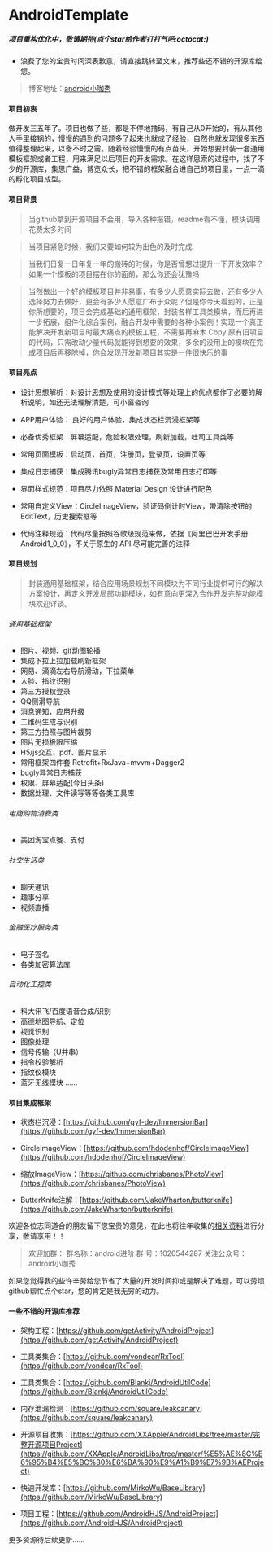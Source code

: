# AndroidTemplate

##### 项目重构优化中，敬请期待(点个star给作者打打气吧:octocat:)

* 浪费了您的宝贵时间深表歉意，请直接跳转至文末，推荐些还不错的开源库给您。

> 博客地址：[android小咖秀](https://blog.csdn.net/P876643136)

#### 项目初衷

做开发三五年了。项目也做了些，都是不停地撸码，有自己从0开始的，有从其他人手里接锅的，慢慢的遇到的问题多了起来也就成了经验，自然也就发现很多东西值得整理起来，以备不时之需。随着经验慢慢的有点苗头，开始想要封装一套通用模板框架或者工程，用来满足以后项目的开发需求。在这样思索的过程中，找了不少的开源库，集思广益，博览众长，把不错的框架融合进自己的项目里，一点一滴的孵化项目成型。

#### 项目背景

> 当github拿到开源项目不会用，导入各种报错，readme看不懂，模块调用花费太多时间

> 当项目紧急时候，我们又要如何较为出色的及时完成

> 当我们日复一日年复一年的搬砖的时候，你是否曾想过提升一下开发效率？如果一个模板的项目摆在你的面前，那么你还会犹豫吗

> 当然做出一个好的模板项目并非易事，有多少人愿意实际去做，还有多少人选择努力去做好，更会有多少人愿意广布于众呢？但是你今天看到的，正是你所想要的，项目会完成基础的通用框架，封装各样工具类模块，而后再进一步拓展，组件化综合案例，融合开发中需要的各种小案例！实现一个真正能解决开发新项目时最大痛点的模板工程，不需要再麻木 Copy 原有旧项目的代码，只需改动少量代码就能得到想要的效果，多余的没用上的模块在完成项目后再移除掉，你会发现开发新项目其实是一件很快乐的事

#### 项目亮点

* 设计思想解析：对设计思想及使用的设计模式等处理上的优点都作了必要的解析说明，如还无法理解清楚，可小窗咨询

* APP用户体验： 良好的用户体验，集成状态栏沉浸框架等

* 必备优秀框架：屏幕适配，危险权限处理，刷新加载，吐司工具类等

* 常用页面模板：启动页，首页，注册页，登录页，设置页等

* 集成日志捕获：集成腾讯bugly异常日志捕获及常用日志打印等

* 界面样式规范：项目尽力依照 Material Design 设计进行配色

* 常用自定义View：CircleImageView，验证码倒计时View，带清除按钮的EditText，历史搜索框等

* 代码注释规范：代码尽量按照谷歌级规范来做，依据《阿里巴巴开发手册Android1_0_0》，不关于原生的 API 尽可能完善的注释

#### 项目规划
>封装通用基础框架，结合应用场景规划不同模块为不同行业提供可行的解决方案设计，再定义开发局部功能模块，如有意向更深入合作开发完整功能模块欢迎详谈。

###### 通用基础框架
* 图片、视频、gif动图轮播
* 集成下拉上拉加载刷新框架
* 网易、滴滴左右导航滑动，下拉菜单
* 人脸、指纹识别
* 第三方授权登录
* QQ侧滑导航
* 消息通知，应用升级
* 二维码生成与识别
* 第三方拍照与图片裁剪
* 图片无损极限压缩
* H5/js交互、pdf、图片显示
* 常用框架四件套 Retrofit+RxJava+mvvm+Dagger2
* bugly异常日志捕获
* 权限、屏幕适配(今日头条)
* 数据处理、文件读写等等各类工具库

###### 电商购物消费类
* 美团淘宝点餐、支付

###### 社交生活类
* 聊天通讯
* 趣事分享
* 视频直播

###### 金融医疗服务类
* 电子签名
* 各类加密算法库

###### 自动化工控类
* 科大讯飞/百度语音合成/识别
* 高德地图导航、定位
* 视觉识别
* 图像处理
* 信号传输（U并串）
* 指令校验解析
* 指纹仪模块
* 蓝牙无线模块
……

#### 项目集成框架

* 状态栏沉浸：[https://github.com/gyf-dev/ImmersionBar](https://github.com/gyf-dev/ImmersionBar)

* CircleImageView：[https://github.com/hdodenhof/CircleImageView](https://github.com/hdodenhof/CircleImageView)

* 缩放ImageView：[https://github.com/chrisbanes/PhotoView](https://github.com/chrisbanes/PhotoView)

* ButterKnife注解：[https://github.com/JakeWharton/butterknife](https://github.com/JakeWharton/butterknife)


欢迎各位志同道合的朋友留下您宝贵的意见，在此也将往年收集的[相关资料](https://github.com/peihp/BookWorm)进行分享，敬请享用！！

>欢迎加群：  群名称：android进阶    群  号：1020544287
>关注公众号： android小咖秀

如果您觉得我的些许辛劳给您节省了大量的开发时间抑或是解决了难题，可以劳烦github帮忙点个star，您的肯定是我无穷的动力。

#### 一些不错的开源库推荐

* 架构工程：[https://github.com/getActivity/AndroidProject](https://github.com/getActivity/AndroidProject)

* 工具类集合：[https://github.com/vondear/RxTool](https://github.com/vondear/RxTool)


* 工具类集合：[https://github.com/Blankj/AndroidUtilCode](https://github.com/Blankj/AndroidUtilCode)


* 内存泄漏检测：[https://github.com/square/leakcanary](https://github.com/square/leakcanary)


* 开源项目收集：[https://github.com/XXApple/AndroidLibs/tree/master/完整开源项目Project](https://github.com/XXApple/AndroidLibs/tree/master/%E5%AE%8C%E6%95%B4%E5%BC%80%E6%BA%90%E9%A1%B9%E7%9B%AEProject)


* 快速开发库：[https://github.com/MirkoWu/BaseLibrary](https://github.com/MirkoWu/BaseLibrary)


* 项目工程：[https://github.com/AndroidHJS/AndroidProject](https://github.com/AndroidHJS/AndroidProject)

更多资源待后续更新……
